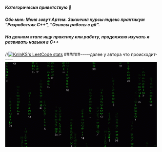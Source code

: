 ##### Категорически приветствую 👋
##### Обо мне: Меня зовут Артем. Закончил курсы яндекс практикум "Разработчик С++", "Основы работы с git".
          
##### На данном этапе ищу практику или работу, продолжаю изучать и развивать навыки в С++
//[![KnlnKS's LeetCode stats](https://leetcode-stats-six.vercel.app/api?username=Inoplanet&theme=dark)](https://github.com/KnlnKS/leetcode-stats)
######-----далее у автора что происходит-----
<img alt="Awesome GitHub Profile Readme" src="matrix.gif"> </img>
<!--
**UserUmbasa/UserUmbasa** is a ✨ _special_ ✨ repository because its `README.md` (this file) appears on your GitHub profile.

Here are some ideas to get you started:

- 🔭 I’m currently working on ...
- 🌱 I’m currently learning ...
- 👯 I’m looking to collaborate on ...
- 🤔 I’m looking for help with ...
- 💬 Ask me about ...
- 📫 How to reach me: ...
- 😄 Pronouns: ...
- ⚡ Fun fact: ...
-->
